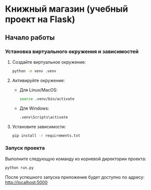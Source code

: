 # Книжный магазин (учебный проект на Flask)

## Начало работы

### Установка виртуального окружения и зависимостей

1. Создайте виртуальное окружение:
   ```bash
   python -m venv .venv
   ```

2. Активируйте окружение:
   - Для Linux/MacOS:
     ```bash
     source .venv/bin/activate
     ```
   - Для Windows:
     ```bash
     .venv\Scripts\activate
     ```

3. Установите зависимости:
   ```bash
   pip install -r requirements.txt
   ```

### Запуск проекта

Выполните следующую команду из корневой директории проекта:
```bash
python run.py
```

После успешного запуска приложение будет доступно по адресу: [http://localhost:5000](http://localhost:5000)
